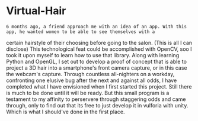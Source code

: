 # Virtual-Hair

    6 months ago, a friend approach me with an idea of an app. With this app, he wanted women to be able to see themselves with a 
  certain hairstyle of their choosing before going to the salon. (This is all I can disclose) This technological feat could be accomplished 
  with OpenCV, soo I took it upon myself to learn how to use that library. Along with learning Python and OpenGL, I set out to develop a
  proof of concept that is able to project a 3D hair into a smartphone's front camera capture, or in this case the webcam's capture. Through 
  countless all-nighters on a workday, confronting one elusive bug after the next and against all odds, I have completed what I have envisioned 
  when I first started this project. Still there is much to be done until it will be ready. But this small program is a testament to my 
  affinity to perservere through staggering odds and came through, only to find out that its free to just develop it in vulforia with unity. Which is
  what I should've done in the first place. 
